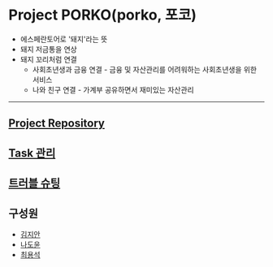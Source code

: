 # Project PORKO(porko, 포코)
- 에스페란토어로 '돼지'라는 뜻
- 돼지 저금통을 연상
- 돼지 꼬리처럼 연결
  - 사회초년생과 금융 연결 - 금융 및 자산관리를 어려워하는 사회초년생을 위한 서비스
  - 나와 친구 연결 - 가계부 공유하면서 재미있는 자산관리

---

## [Project Repository](https://github.com/project-porko/porko-service)

## [Task 관리](https://github.com/orgs/project-porko/projects/3)

## [트러블 슈팅](https://github.com/project-porko/porko-service/wiki)

## 구성원
- [김지안](https://github.com/twonabi)
- [나도윤](https://github.com/ratcomp9992)
- [최용석](https://github.com/choi-ys)

<!--

**Here are some ideas to get you started:**

🙋‍♀️ A short introduction - what is your organization all about?
🌈 Contribution guidelines - how can the community get involved?
👩‍💻 Useful resources - where can the community find your docs? Is there anything else the community should know?
🍿 Fun facts - what does your team eat for breakfast?
🧙 Remember, you can do mighty things with the power of [Markdown](https://docs.github.com/github/writing-on-github/getting-started-with-writing-and-formatting-on-github/basic-writing-and-formatting-syntax)
-->
